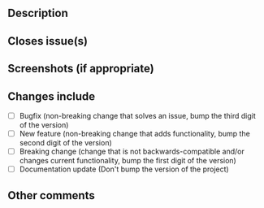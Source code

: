 ## Description
<!--- Describe your changes in detail -->

## Closes issue(s)
<!--- e.g. closes #34 -->

## Screenshots (if appropriate)

## Changes include
<!--- What types of changes does your code introduce? Put an `x` in all the boxes that apply: -->
- [ ] Bugfix (non-breaking change that solves an issue, bump the third digit of the version)
- [ ] New feature (non-breaking change that adds functionality, bump the second digit of the version)
- [ ] Breaking change (change that is not backwards-compatible and/or changes current functionality, bump the first digit of the version)
- [ ] Documentation update (Don't bump the version of the project)

## Other comments

